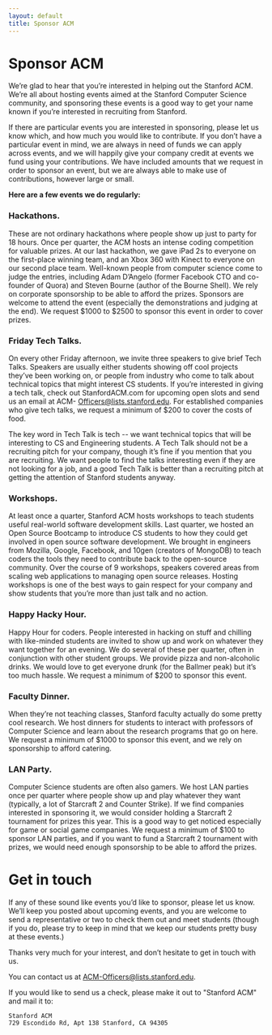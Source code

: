 ```yaml
---
layout: default
title: Sponsor ACM
---
```


# Sponsor ACM

<section class="leadin">We’re glad to hear that you’re interested in helping out the Stanford ACM. We’re all about hosting events aimed at the Stanford Computer Science community, and sponsoring these events is a good way to get your name known if you’re interested in recruiting from Stanford.</section>

If there are particular events you are interested in sponsoring, please let us know which, and how much you would like to contribute. If you don’t have a particular event in mind, we are always in need of funds we can apply across events, and we will happily give your company credit at events we fund using your contributions. We have included amounts that we request in order to sponsor an event, but we are always able to make use of contributions, however large or small.

**Here are a few events we do regularly:**

### Hackathons.

These are not ordinary hackathons where people show up just to party for 18 hours. Once per quarter, the ACM hosts an intense coding competition for valuable prizes. At our last hackathon, we gave iPad 2s to everyone on the first-place winning team, and an Xbox 360 with Kinect to everyone on our second place team. Well-known people from computer science come to judge the entries, including Adam D’Angelo (former Facebook CTO and co-founder of Quora) and Steven Bourne (author of the Bourne Shell). We rely on corporate sponsorship to be able to afford the prizes. Sponsors are welcome to attend the event (especially the demonstrations and judging at the end). We request $1000 to $2500 to sponsor this event in order to cover prizes.

### Friday Tech Talks.

On every other Friday afternoon, we invite three speakers to give brief Tech Talks. Speakers are usually either students showing off cool projects they’ve been working on, or people from industry who come to talk about technical topics that might interest CS students. If you’re interested in giving a tech talk, check out StanfordACM.com for upcoming open slots and send us an email at ACM- Officers@lists.stanford.edu. For established companies who give tech talks, we request a minimum of $200 to cover the costs of food.

The key word in Tech Talk is tech -- we want technical topics that will be interesting to CS and Engineering students. A Tech Talk should not be a recruiting pitch for your company, though it’s fine if you mention that you are recruiting. We want people to find the talks interesting even if they are not looking for a job, and a good Tech Talk is better than a recruiting pitch at getting the attention of Stanford students anyway.

### Workshops.

At least once a quarter, Stanford ACM hosts workshops to teach students useful real-world software development skills. Last quarter, we hosted an Open Source Bootcamp to introduce CS students to how they could get involved in open source software development. We brought in engineers from Mozilla, Google, Facebook, and 10gen (creators of MongoDB) to teach coders the tools they need to contribute back to the open-source community. Over the course of 9 workshops, speakers covered areas from scaling web applications to managing open source releases. Hosting workshops is one of the best ways to gain respect for your company and show students that you’re more than just talk and no action.

### Happy Hacky Hour.

Happy Hour for coders. People interested in hacking on stuff and chilling with like-minded students are invited to show up and work on whatever they want together for an evening. We do several of these per quarter, often in conjunction with other student groups. We provide pizza and non-alcoholic drinks. We would love to get everyone drunk (for the Ballmer peak) but it’s too much hassle. We request a minimum of $200 to sponsor this event.

### Faculty Dinner.

When they’re not teaching classes, Stanford faculty actually do
some pretty cool research. We host dinners for students to interact with professors of Computer Science and learn about the research programs that go on here. We request a minimum of $1000 to sponsor this event, and we rely on sponsorship to afford catering.

### LAN Party.

Computer Science students are often also gamers. We host LAN parties once per quarter where people show up and play whatever they want (typically, a lot of Starcraft 2 and Counter Strike). If we find companies interested in sponsoring it, we would consider holding a Starcraft 2 tournament for prizes this year. This is a good way to get noticed especially for game or social game companies. We request a minimum of $100 to sponsor LAN parties, and if you want to fund a Starcraft 2 tournament with prizes, we would need enough sponsorship to be able to afford the prizes.

# Get in touch

If any of these sound like events you’d like to sponsor, please let us know. We’ll keep you posted about upcoming events, and you are welcome to send a representative or two to check them out and meet students (though if you do, please try to keep in mind that we keep our students pretty busy at these events.)

Thanks very much for your interest, and don’t hesitate to get in touch with us.

You can contact us at <a href="mailto:ACM-Officers@lists.stanford.edu">ACM-Officers@lists.stanford.edu</a>.

If you would like to send us a check, please make it out to "Stanford ACM" and mail it to:

    Stanford ACM
    729 Escondido Rd, Apt 138 Stanford, CA 94305
